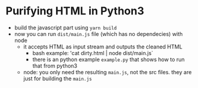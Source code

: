 # Purifying HTML in Python3

- build the javascript part using `yarn build`
- now you can run `dist/main.js` file (which has no dependecies) with node
  - it accepts HTML as input stream and outputs the cleaned HTML
    - bash example: 'cat dirty.html | node dist/main.js`
    - there is an python example `example.py` that shows how to run that from python3
  - node: you only need the resulting `main.js`, not the src files. they are just for building the `main.js`
